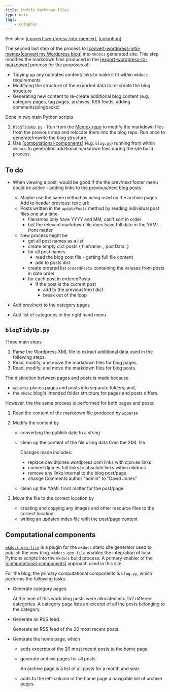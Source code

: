 ```yaml
---
title: Modify Markdown files
type: note
tags: 
    - colophon
---
```


See also: [[convert-wordpress-into-memex]], [[colophon]]

The second last step of the process to [[convert-wordpress-into-memex|convert my Wordpress blog]] into `mkdocs` generated site. This step modifies the markdown files produced in the  [[export-wordpress-to-markdown]] process for the purposes of:

- Tidying up any outdated content/links to make it fit within `mkdocs` requirements
- Modifying the structure of the exported data to re-create the blog structure
- Generating new content to re-create additional blog content (e.g. category pages, tag pages, archives, RSS feeds, adding comments/pingbacks)

Done in two main Python scripts

1. `blogTidyUp.py` - Run from the [Memex repo](https://djon.es/memex) to modify the markdown files from the previous step and relocate them into the blog repo. Run once to generate/rewrite the blog structure.
2. Use [[computational-components]] (e.g. `blog.py`) running from within `mkdocs` to generation additional markdown files during the site build process.

## To do

- When viewing a post, would be good if the the prev/next footer menu could be active - adding links to the previous/next blog posts
    - Maybe use the same method as being used on the archive pages
    Add to header
    previous:
       text: <text>
       url: <url>
    - Posts written in the `updatePosts` method by reading individual post files one at a time.
        - filenames only have YYYY and MM, can't sort in order
        - but the relevant markdown file does have full date in the YAML front matter
    - New process might be
        - get all post names as a list
        - create empty dict posts { fileName: <postName>, postData: <postData> } 
        - for all post names
            - read the blog post file - getting full file content
            -  add to posts dict
        - create ordered list `orderdPosts` containing the valuses from posts in date order
        - for each post in orderedPosts
            - if the post is the current post
                - add to the previous/next dict
                - break out of the loop


- Add prev/next to the category pages
- Add list of categories in the right hand menu

## `blogTidyUp.py`

Three main steps

1. Parse the Wordpress XML file to extract additional data used in the following steps.
2. Read, modify, and move the markdown files for blog pages.
3. Read, modify, and move the markdown files for blog posts.

The distinction between pages and posts is made because:

- `wpparse` places pages and posts into separate folders; and,
- the `mkdoc` blog's intended folder structure for pages and posts differs.

However, the the same process is performed for both pages and posts:

1. Read the content of the markdown file produced by `wpparse`
2. Modify the content by

    - converting the publish date to a string
    - clean up the content of the file using data from the XML file

        Changes made includes:

        - replace davidtjones.wordpress.com links with djon.es links
        - convert djon.es full links to absolute links within mkdocs
        - remove any links internal to the blog post/page
        - change Comments author "admin" to "David Jones"
    - clean up the YAML front matter for the post/page
3. Move the file to the correct location by

    - creating and copying any images and other resource files to the correct location
    - writing an updated index file with the post/page content

## Computational components

[`mkdocs-gen-file`](https://oprypin.github.io/mkdocs-gen-files/index.html) is a plugin for the `mkdocs` static site generator used to publish the new blog. `mkdocs-gen-file` enables the integration of local Pythons scripts into the `mkdocs` build process. A primary enabler of the [[computational-components]] approach used in this site.

For the blog, the primary computational components is `blog.py`, which performs the following tasks:

- Generate category pages.

    At the time of this work blog posts were allocated into 152 different categories. A category page lists an excerpt of all the posts belonging to the category.
- Generate an RSS feed.

    Generate an RSS feed of the 20 most recent posts.
- Generate the home page, which

    - adds excerpts of the 20 most recent posts to the home page
    - generate archive pages for all posts

        An archive page is a list of all posts for a month and year.
    - adds to the left-column of the home page a navigable list of archive pages.


[//begin]: # "Autogenerated link references for markdown compatibility"
[convert-wordpress-into-memex]: convert-wordpress-into-memex "Convert Wordpress into Memex"
[colophon]: colophon "About (Colophon)"
[convert-wordpress-into-memex|convert my Wordpress blog]: convert-wordpress-into-memex "Convert Wordpress into Memex"
[export-wordpress-to-markdown]: export-wordpress-to-markdown "Export Wordpress to Markdown"
[computational-components]: computational-components "Computational components"
[//end]: # "Autogenerated link references"